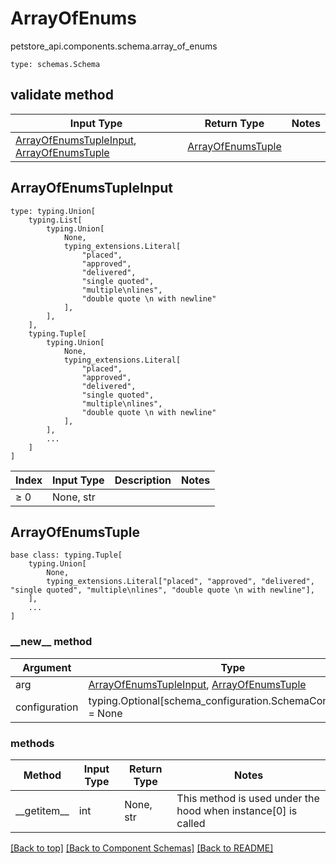 # ArrayOfEnums
petstore_api.components.schema.array_of_enums
```
type: schemas.Schema
```

## validate method
Input Type | Return Type | Notes
------------ | ------------- | -------------
[ArrayOfEnumsTupleInput](#arrayofenumstupleinput), [ArrayOfEnumsTuple](#arrayofenumstuple) | [ArrayOfEnumsTuple](#arrayofenumstuple) |

## ArrayOfEnumsTupleInput
```
type: typing.Union[
    typing.List[
        typing.Union[
            None,
            typing_extensions.Literal[
                "placed",
                "approved",
                "delivered",
                "single quoted",
                "multiple\nlines",
                "double quote \n with newline"
            ],
        ],
    ],
    typing.Tuple[
        typing.Union[
            None,
            typing_extensions.Literal[
                "placed",
                "approved",
                "delivered",
                "single quoted",
                "multiple\nlines",
                "double quote \n with newline"
            ],
        ],
        ...
    ]
]
```
Index | Input Type | Description | Notes
------------- | ------------- | ------------- | -------------
≥ 0 | None, str |  |

## ArrayOfEnumsTuple
```
base class: typing.Tuple[
    typing.Union[
        None,
        typing_extensions.Literal["placed", "approved", "delivered", "single quoted", "multiple\nlines", "double quote \n with newline"],
    ],
    ...
]
```
### &lowbar;&lowbar;new&lowbar;&lowbar; method
Argument | Type
-------- | ------
arg      | [ArrayOfEnumsTupleInput](#arrayofenumstupleinput), [ArrayOfEnumsTuple](#arrayofenumstuple)
configuration | typing.Optional[schema_configuration.SchemaConfiguration] = None

### methods
Method | Input Type | Return Type | Notes
------ | ---------- | ----------- | ------
&lowbar;&lowbar;getitem&lowbar;&lowbar; | int | None, str | This method is used under the hood when instance[0] is called

[[Back to top]](#top) [[Back to Component Schemas]](../../../README.md#Component-Schemas) [[Back to README]](../../../README.md)
